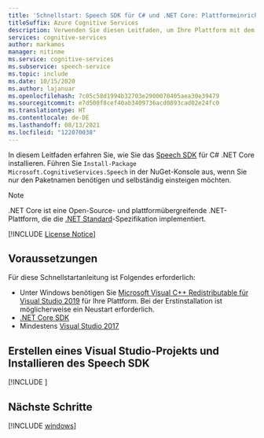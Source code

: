 ```yaml
---
title: 'Schnellstart: Speech SDK für C# und .NET Core: Plattformeinrichtung – Speech-Dienst'
titleSuffix: Azure Cognitive Services
description: Verwenden Sie diesen Leitfaden, um Ihre Plattform mit dem Speech Service SDK für C# unter .NET Core für Windows oder macOS einzurichten.
services: cognitive-services
author: markamos
manager: nitinme
ms.service: cognitive-services
ms.subservice: speech-service
ms.topic: include
ms.date: 10/15/2020
ms.author: lajanuar
ms.openlocfilehash: 7c05c58d1994b32703e2900070405aea30e39479
ms.sourcegitcommit: e7d500f8cef40ab3409736acd0893cad02e24fc0
ms.translationtype: HT
ms.contentlocale: de-DE
ms.lasthandoff: 08/13/2021
ms.locfileid: "122070038"
---
```

In diesem Leitfaden erfahren Sie, wie Sie das [Speech SDK](~/articles/cognitive-services/speech-service/speech-sdk.md) für C# .NET Core installieren. Führen Sie `Install-Package Microsoft.CognitiveServices.Speech` in der NuGet-Konsole aus, wenn Sie nur den Paketnamen benötigen und selbständig einsteigen möchten.

> [!NOTE]
> .NET Core ist eine Open-Source- und plattformübergreifende .NET-Plattform, die die [.NET Standard](/dotnet/standard/net-standard)-Spezifikation implementiert.

[!INCLUDE [License Notice](~/includes/cognitive-services-speech-service-license-notice.md)]

## <a name="prerequisites"></a>Voraussetzungen

Für diese Schnellstartanleitung ist Folgendes erforderlich:

* Unter Windows benötigen Sie [Microsoft Visual C++ Redistributable für Visual Studio 2019](https://support.microsoft.com/en-us/topic/the-latest-supported-visual-c-downloads-2647da03-1eea-4433-9aff-95f26a218cc0) für Ihre Plattform. Bei der Erstinstallation ist möglicherweise ein Neustart erforderlich.
* [.NET Core SDK](https://dotnet.microsoft.com/download)
* Mindestens [Visual Studio 2017](https://visualstudio.microsoft.com/downloads/)

## <a name="create-a-visual-studio-project-and-install-the-speech-sdk"></a>Erstellen eines Visual Studio-Projekts und Installieren des Speech SDK

[!INCLUDE [](~/includes/cognitive-services-speech-service-quickstart-dotnetcore-create-proj.md)]

## <a name="next-steps"></a>Nächste Schritte

[!INCLUDE [windows](../quickstart-list.md)]